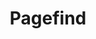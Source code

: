 ---
title: Pagefind
description: Pagefindは，クライアントサイドの処理だけで高速にサイト内を検索できるライブラリです．従来の検索システムと違って，検索専用のサーバーを用意しなくて良いため，メンテナンスが容易であるのはもちろん，コスト削減にもなります．
num: 12
siteUrl: https://pagefind.app
githubUrl: https://github.com/pagefind/pagefind
themeColor: white
---